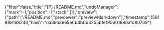 {"filter":false,"title":"[P] /README.md","undoManager":{"mark":-1,"position":-1,"stack":[]},"preview":{"path":"/README.md","previewer":"previewMarkdown"},"timestamp":1561989168240,"hash":"da39a3ee5e6b4b0d3255bfef95601890afd80709"}